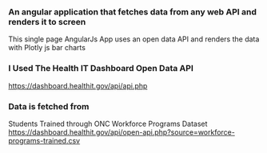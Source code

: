 ### An angular application that fetches data from any web API and renders it to screen
This single page AngularJs App uses an open data API and renders the data with Plotly js bar charts

### I Used The Health IT Dashboard Open Data API 
https://dashboard.healthit.gov/api/api.php

### Data is fetched from
Students Trained through ONC Workforce Programs Dataset
https://dashboard.healthit.gov/api/open-api.php?source=workforce-programs-trained.csv
